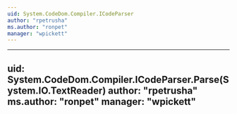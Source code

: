 ```yaml
---
uid: System.CodeDom.Compiler.ICodeParser
author: "rpetrusha"
ms.author: "ronpet"
manager: "wpickett"
---
```


---
uid: System.CodeDom.Compiler.ICodeParser.Parse(System.IO.TextReader)
author: "rpetrusha"
ms.author: "ronpet"
manager: "wpickett"
---
